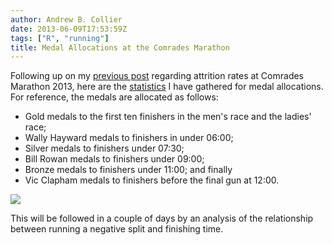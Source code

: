 ```yaml
---
author: Andrew B. Collier
date: 2013-06-09T17:53:59Z
tags: ["R", "running"]
title: Medal Allocations at the Comrades Marathon
---
```


<!--more-->

Following up on my [previous post](http://www.exegetic.biz/blog/2013/06/comrades-marathon-2013-attrition-rate/) regarding attrition rates at Comrades Marathon 2013, here are the [statistics](http://www.exegetic.biz/) I have gathered for medal allocations. For reference, the medals are allocated as follows:

  * Gold medals to the first ten finishers in the men's race and the ladies' race;
  * Wally Hayward medals to finishers in under 06:00;
  * Silver medals to finishers under 07:30;
  * Bill Rowan medals to finishers under 09:00;
  * Bronze medals to finishers under 11:00; and finally
  * Vic Clapham medals to finishers before the final gun at 12:00.


<img src="/img/2013/06/medal-allocations.png" >

This will be followed in a couple of days by an analysis of the relationship between running a negative split and finishing time.
